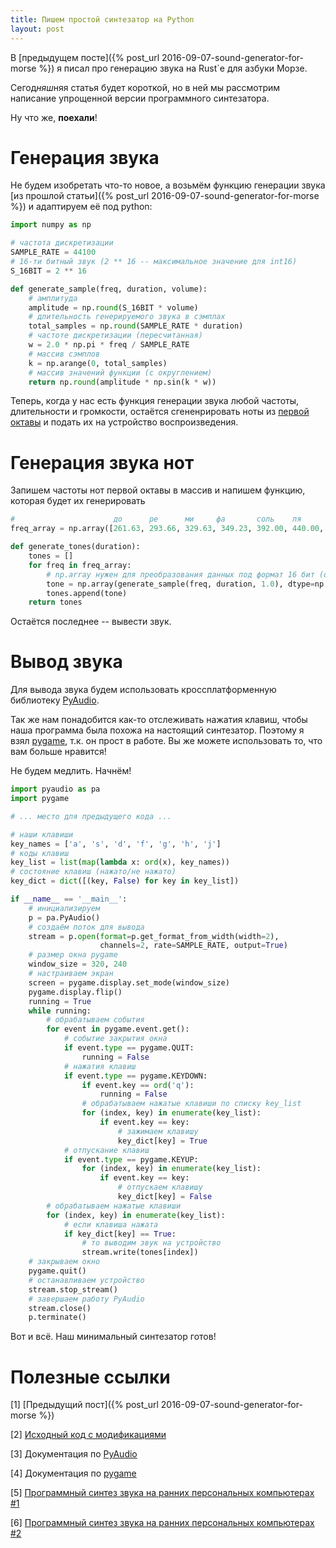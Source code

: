 ```yaml
---
title: Пишем простой синтезатор на Python
layout: post
---
```


В [предыдущем посте]({% post_url 2016-09-07-sound-generator-for-morse %}) я писал про генерацию звука на Rust`е для азбуки Морзе. 

Сегод*няш*няя статья будет короткой, но в ней мы рассмотрим написание упрощенной версии программного синтезатора. 

Ну что же, __поехали__!

# Генерация звука
Не будем изобретать что-то новое, а возьмём функцию генерации звука [из прошлой статьи]({% post_url 2016-09-07-sound-generator-for-morse %}) и адаптируем её под python:

```python
import numpy as np

# частота дискретизации
SAMPLE_RATE = 44100
# 16-ти битный звук (2 ** 16 -- максимальное значение для int16)
S_16BIT = 2 ** 16

def generate_sample(freq, duration, volume):
    # амплитуда
    amplitude = np.round(S_16BIT * volume)
    # длительность генерируемого звука в сэмплах
    total_samples = np.round(SAMPLE_RATE * duration)
    # частоте дискретизации (пересчитанная)
    w = 2.0 * np.pi * freq / SAMPLE_RATE
    # массив сэмплов
    k = np.arange(0, total_samples)
    # массив значений функции (с округлением)
    return np.round(amplitude * np.sin(k * w))
```

Теперь, когда у нас есть функция генерации звука любой частоты, длительности и громкости, остаётся сгененрировать ноты из [первой октавы](https://ru.wikipedia.org/wiki/Октавная_система#.D0.9F.D0.B5.D1.80.D0.B2.D0.B0.D1.8F_.D0.BE.D0.BA.D1.82.D0.B0.D0.B2.D0.B0) и подать их на устройство воспроизведения.

# Генерация звука нот

Запишем частоты нот первой октавы в массив и напишем функцию, которая будет их генерировать

```python
#                      до      ре      ми     фа       соль    ля      си
freq_array = np.array([261.63, 293.66, 329.63, 349.23, 392.00, 440.00, 493.88])

def generate_tones(duration):
    tones = []
    for freq in freq_array:
        # np.array нужен для преобразования данных под формат 16 бит (dtype=np.int16)
        tone = np.array(generate_sample(freq, duration, 1.0), dtype=np.int16)
        tones.append(tone)
    return tones
```

Остаётся последнее -- вывести звук.

# Вывод звука
Для вывода звука будем использовать кроссплатформенную библиотеку [PyAudio](https://people.csail.mit.edu/hubert/pyaudio/).

Так же нам понадобится как-то отслеживать нажатия клавиш, чтобы наша программа была похожа на настоящий синтезатор. Поэтому я взял [pygame](http://www.pygame.org/lofi.html), т.к. он прост в работе. Вы же можете использовать то, что вам больше нравится!

Не будем медлить. Начнём!

```python
import pyaudio as pa
import pygame

# ... место для предыдущего кода ...

# наши клавиши
key_names = ['a', 's', 'd', 'f', 'g', 'h', 'j']
# коды клавиш
key_list = list(map(lambda x: ord(x), key_names))
# состояние клавиш (нажато/не нажато)
key_dict = dict([(key, False) for key in key_list])

if __name__ == '__main__':
    # инициализируем
    p = pa.PyAudio()
    # создаём поток для вывода
    stream = p.open(format=p.get_format_from_width(width=2),
                    channels=2, rate=SAMPLE_RATE, output=True)
    # размер окна pygame
    window_size = 320, 240
    # настраиваем экран
    screen = pygame.display.set_mode(window_size)
    pygame.display.flip()
    running = True
    while running:
        # обрабатываем события
        for event in pygame.event.get():
            # событие закрытия окна
            if event.type == pygame.QUIT:
                running = False
            # нажатия клавиш
            if event.type == pygame.KEYDOWN:
                if event.key == ord('q'):
                    running = False
                # обрабатываем нажатые клавиши по списку key_list
                for (index, key) in enumerate(key_list):
                    if event.key == key:
                        # зажимаем клавишу
                        key_dict[key] = True
            # отпускание клавиш
            if event.type == pygame.KEYUP:
                for (index, key) in enumerate(key_list):
                    if event.key == key:
                        # отпускаем клавишу
                        key_dict[key] = False
        # обрабатываем нажатые клавиши
        for (index, key) in enumerate(key_list):
            # если клавиша нажата
            if key_dict[key] == True:
                # то выводим звук на устройство
                stream.write(tones[index])
    # закрываем окно
    pygame.quit()
    # останавливаем устройство
    stream.stop_stream()
    # завершаем работу PyAudio
    stream.close()
    p.terminate()
```

Вот и всё. Наш минимальный синтезатор готов!

# Полезные ссылки
[1] [Предыдущий пост]({% post_url 2016-09-07-sound-generator-for-morse %})

[2] [Исходный код с модификациями](https://gist.github.com/FreeCX/e463229415c87e6aa1e47e6ea67be1de)

[3] Документация по [PyAudio](https://people.csail.mit.edu/hubert/pyaudio/docs/)

[4] Документация по [pygame](http://www.pygame.org/docs/)

[5] [Программный синтез звука на ранних персональных компьютерах #1](https://habrahabr.ru/post/348036/)

[6] [Программный синтез звука на ранних персональных компьютерах #2](https://habrahabr.ru/post/348192/)
